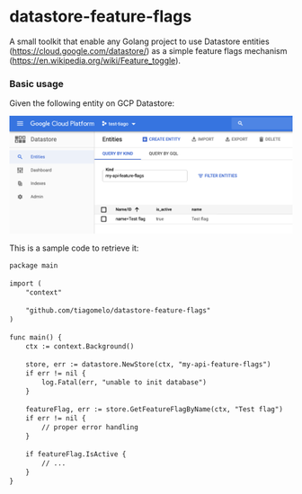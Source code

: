 # datastore-feature-flags

A small toolkit that enable any Golang project to use Datastore entities (https://cloud.google.com/datastore/) as a simple feature flags mechanism (https://en.wikipedia.org/wiki/Feature_toggle).

### Basic usage

Given the following entity on GCP Datastore:

![](images/datastore.png)

This is a sample code to retrieve it:

```
package main

import (
	"context"

	"github.com/tiagomelo/datastore-feature-flags"
)

func main() {
	ctx := context.Background()

	store, err := datastore.NewStore(ctx, "my-api-feature-flags")
	if err != nil {
		log.Fatal(err, "unable to init database")
	}

	featureFlag, err := store.GetFeatureFlagByName(ctx, "Test flag")
	if err != nil {
		// proper error handling
	}

	if featureFlag.IsActive {
		// ...
	}
}
```
